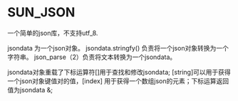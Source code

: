 # SUN_JSON
一个简单的json库，不支持utf_8.

jsondata 为一个json对象。
jsondata.stringfy() 负责将一个json对象转换为一个字符串。
json_parse（2）负责将文本转换为一个jsondata。

jsondata对象重载了下标运算符[]用于查找和修改jsondata;
[string]可以用于获得一个json对象键值对的值，[index] 用于获得一个数组json的元素；下标运算返回值为jsondata &;
